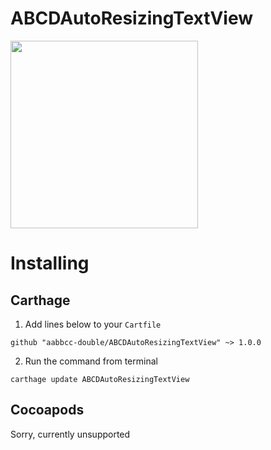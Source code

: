 # ABCDAutoResizingTextView

<img src="https://i.imgur.com/S1QT9Ng.gifv" height="300">

# Installing
## Carthage
1. Add lines below to your `Cartfile`
```
github "aabbcc-double/ABCDAutoResizingTextView" ~> 1.0.0
```
2. Run the command from terminal
```
carthage update ABCDAutoResizingTextView
```

## Cocoapods
Sorry, currently unsupported
